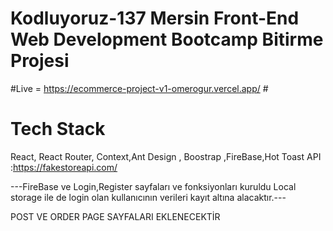 # Kodluyoruz-137 Mersin Front-End Web Development Bootcamp Bitirme Projesi

#Live =  https://ecommerce-project-v1-omerogur.vercel.app/ #

# Tech Stack # 
React, React Router, Context,Ant Design , Boostrap ,FireBase,Hot Toast API :https://fakestoreapi.com/


---FireBase ve Login,Register sayfaları ve fonksiyonları kuruldu Local storage ile de login olan kullanıcının verileri kayıt altına alacaktır.---

POST VE ORDER PAGE SAYFALARI EKLENECEKTİR
